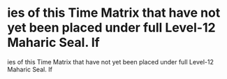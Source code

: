 # ies of this Time Matrix that have not yet been placed under full Level-12 Maharic Seal. If

ies of this Time Matrix that have not yet been placed under full Level-12 Maharic Seal. If